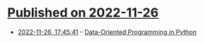 # [Published on 2022-11-26](index.md)

* [2022-11-26, 17:45:41](https://news.ycombinator.com/item?id=33754827) - [Data-Oriented Programming in Python](https://www.moderndescartes.com/essays/data_oriented_python/)
